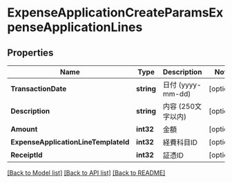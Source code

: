 # ExpenseApplicationCreateParamsExpenseApplicationLines

## Properties

Name | Type | Description | Notes
------------ | ------------- | ------------- | -------------
**TransactionDate** | **string** | 日付 (yyyy-mm-dd) | [optional] 
**Description** | **string** | 内容 (250文字以内) | [optional] 
**Amount** | **int32** | 金額 | [optional] 
**ExpenseApplicationLineTemplateId** | **int32** | 経費科目ID | [optional] 
**ReceiptId** | **int32** | 証憑ID | [optional] 

[[Back to Model list]](../README.md#documentation-for-models) [[Back to API list]](../README.md#documentation-for-api-endpoints) [[Back to README]](../README.md)


